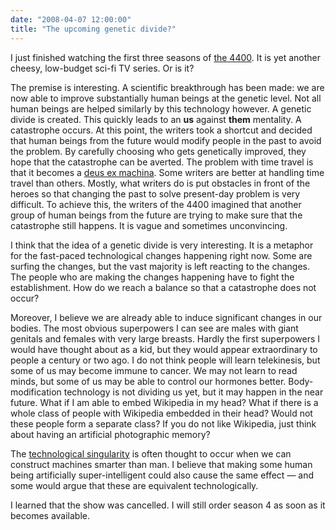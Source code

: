 ```yaml
---
date: "2008-04-07 12:00:00"
title: "The upcoming genetic divide?"
---
```




I just finished watching the first three seasons of [the 4400](https://en.wikipedia.org/wiki/The_4400). It is yet another cheesy, low-budget sci-fi TV series. Or is it?

The premise is interesting. A scientific breakthrough has been made: we are now able to improve substantially human beings at the genetic level. Not all human beings are helped similarly by this technology however. A genetic divide is created. This quickly leads to an __us__ against __them__ mentality. A catastrophe occurs.
At this point, the writers took a shortcut and decided that human beings from the future would modify people in the past to avoid the problem. By carefully choosing who gets genetically improved, they hope that the catastrophe can be averted. The problem with time travel is that it becomes a [deus ex machina](https://en.wikipedia.org/wiki/Deus_ex_machina). Some writers are better at handling time travel than others. Mostly, what writers do is put obstacles in front of the heroes so that changing the past to solve present-day problem is very difficult. To achieve this, the writers of the 4400 imagined that another group of human beings from the future are trying to make sure that the catastrophe still happens. It is vague and sometimes unconvincing.

I think that the idea of a genetic divide is very interesting. It is a metaphor for the fast-paced technological changes happening right now. Some are surfing the changes, but the vast majority is left reacting to the changes. The people who are making the changes happening have to fight the establishment. How do we reach a balance so that a catastrophe does not occur?

Moreover, I believe we are already able to induce significant changes in our bodies. The most obvious superpowers I can see are males with giant genitals and females with very large breasts. Hardly the first superpowers I would have thought about as a kid, but they would appear extraordinary to people a century or two ago. I do not think people will learn telekinesis, but some of us may become immune to cancer. We may not learn to read minds, but some of us may be able to control our hormones better. Body-modification technology is not dividing us yet, but it may happen in the near future. What if I am able to embed Wikipedia in my head? What if there is a whole class of people with Wikipedia embedded in their head? Would not these people form a separate class? If you do not like Wikipedia, just think about having an artificial photographic memory?

The [technological singularity](https://en.wikipedia.org/wiki/Technological_singularity) is often thought to occur when we can construct machines smarter than man. I believe that making some human being artificially super-intelligent could also cause the same effect &mdash; and some would argue that these are equivalent technologically.

I learned that the show was cancelled. I will still order season 4 as soon as it becomes available.


